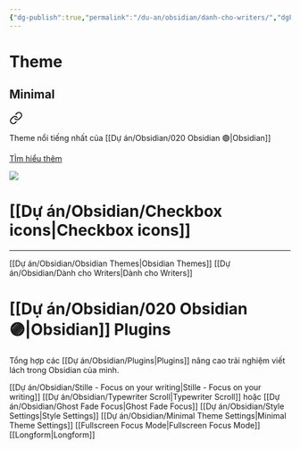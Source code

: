 ```yaml
---
{"dg-publish":true,"permalink":"/du-an/obsidian/danh-cho-writers/","dgPassFrontmatter":true}
---
```


# Theme

## Minimal

<div class="transclusion internal-embed is-loaded"><a class="markdown-embed-link" href="/du-an/obsidian/minimal/" aria-label="Open link"><svg xmlns="http://www.w3.org/2000/svg" width="24" height="24" viewBox="0 0 24 24" fill="none" stroke="currentColor" stroke-width="2" stroke-linecap="round" stroke-linejoin="round" class="svg-icon lucide-link"><path d="M10 13a5 5 0 0 0 7.54.54l3-3a5 5 0 0 0-7.07-7.07l-1.72 1.71"></path><path d="M14 11a5 5 0 0 0-7.54-.54l-3 3a5 5 0 0 0 7.07 7.07l1.71-1.71"></path></svg></a><div class="markdown-embed">




Theme nổi tiếng nhất của [[Dự án/Obsidian/020 Obsidian 🟣\|Obsidian]]

[TÌm hiểu thêm](https://minimal.guide/Home)

![](https://i.imgur.com/s8EQuJb.png)



# [[Dự án/Obsidian/Checkbox icons\|Checkbox icons]]

---
[[Dự án/Obsidian/Obsidian Themes\|Obsidian Themes]]
[[Dự án/Obsidian/Dành cho Writers\|Dành cho Writers]]

</div></div>


# [[Dự án/Obsidian/020 Obsidian 🟣\|Obsidian]] Plugins
Tổng hợp các [[Dự án/Obsidian/Plugins\|Plugins]] nâng cao trải nghiệm viết lách trong Obsidian của mình.

[[Dự án/Obsidian/Stille - Focus on your writing\|Stille - Focus on your writing]]
[[Dự án/Obsidian/Typewriter Scroll\|Typewriter Scroll]] hoặc [[Dự án/Obsidian/Ghost Fade Focus\|Ghost Fade Focus]]
[[Dự án/Obsidian/Style Settings\|Style Settings]]
[[Dự án/Obsidian/Minimal Theme Settings\|Minimal Theme Settings]]
[[Fullscreen Focus Mode\|Fullscreen Focus Mode]]
[[Longform\|Longform]]

